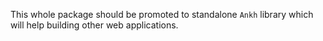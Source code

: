 This whole package should be promoted to standalone `Ankh` library which will help
building other web applications.